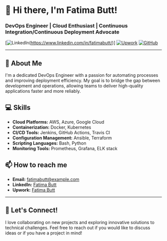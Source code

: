 # 👋 Hi there, I'm Fatima Butt!

### DevOps Engineer | Cloud Enthusiast | Continuous Integration/Continuous Deployment Advocate

[![LinkedIn](https://img.shields.io/badge/LinkedIn-Fatima_Butt-blue?style=flat-square&logo=linkedin)(https://www.linkedin.com/in/fatimabutt/)]
[![Upwork](https://img.shields.io/badge/Upwork-Fatima_Butt-orange?style=flat-square&logo=upwork)](https://www.upwork.com/freelancers/~011fd3a9ae7016e036?mp_source=share)
[![GitHub](https://img.shields.io/badge/GitHub-Fatima_Butt-black?style=flat-square&logo=github)](https://github.com/fatimabutt1899)

---

## 🚀 About Me
I'm a dedicated DevOps Engineer with a passion for automating processes and improving deployment efficiency. My goal is to bridge the gap between development and operations, allowing teams to deliver high-quality applications faster and more reliably.

## 💻 Skills
- **Cloud Platforms:** AWS, Azure, Google Cloud
- **Containerization:** Docker, Kubernetes
- **CI/CD Tools:** Jenkins, GitHub Actions, Travis CI
- **Configuration Management:** Ansible, Terraform
- **Scripting Languages:** Bash, Python
- **Monitoring Tools:** Prometheus, Grafana, ELK stack

## 📫 How to reach me
- **Email:** [fatimabutt@example.com](mailto:fatimabutt@example.com)
- **LinkedIn:** [Fatima Butt](https://www.linkedin.com/in/fatimabutt/)
- **Upwork:** [Fatima Butt](https://www.upwork.com/freelancers/~011fd3a9ae7016e036?mp_source=share)

---

## 🌟 Let's Connect!
I love collaborating on new projects and exploring innovative solutions to technical challenges. Feel free to reach out if you would like to discuss ideas or if you have a project in mind!
